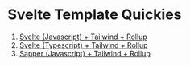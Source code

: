 # Svelte Template Quickies

1. [Svelte (Javascript) + Tailwind + Rollup](https://github.com/useproact/svelte-js-tailwind-rollup)
2. [Svelte (Typescript) + Tailwind + Rollup](https://github.com/useproact/svelte-ts-tailwind-rollup)
3. [Sapper (Javascript) + Tailwind + Rollup](https://github.com/useproact/sapper-js-tailwind-rollup)

